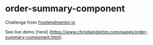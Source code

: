# order-summary-component

Challenge from [frontendmentor.io](https://www.frontendmentor.io/challenges/order-summary-component-QlPmajDUj) 

See live demo [here] (https://www.christiangleitze.com/pages/order-summary-component.html).